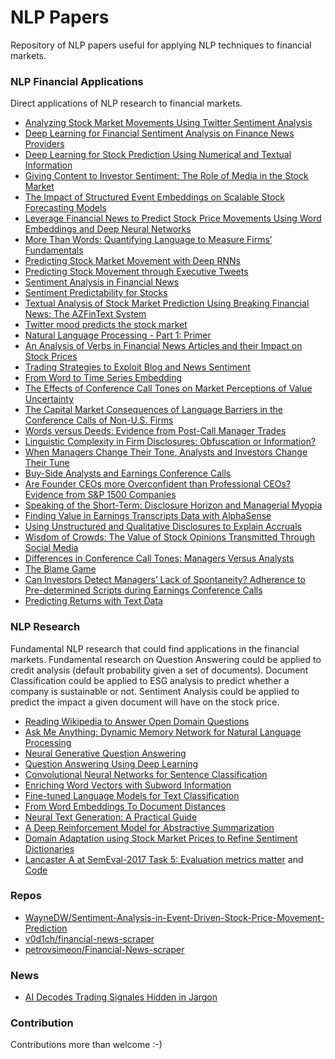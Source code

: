 # NLP Papers
Repository of NLP papers useful for applying NLP techniques to financial markets.

### NLP Financial Applications
Direct applications of NLP research to financial markets.
* [Analyzing Stock Market Movements Using Twitter Sentiment Analysis](pdf/analyzing_stock_market_movements_using_twitter_sentiment_analysis.pdf)
* [Deep Learning for Financial Sentiment Analysis on Finance News Providers](pdf/deep_learning_for_financial_sentiment_analysis_on_finance_news_providers.pdf)
* [Deep Learning for Stock Prediction Using Numerical and Textual Information](pdf/deep_learning_for_stock_prediction_using_numerical_and_textual_information.pdf)
* [Giving Content to Investor Sentiment: The Role of Media in the Stock Market](pdf/giving_content_to_investor_sentiment_the_role_of_media_in_the_stock_market.pdf)
* [The Impact of Structured Event Embeddings on Scalable Stock Forecasting Models](pdf/impact_of_structured_event_embeddings_on_scalable_stock_forecasting_models.pdf)
* [Leverage Financial News to Predict Stock Price Movements Using Word Embeddings and Deep Neural Networks](pdf/leverage_financial_news_to_predict_stock_price_movements.pdf)
* [More Than Words: Quantifying Language to Measure Firms’ Fundamentals](pdf/more_than_words_quantifying_language.pdf)
* [Predicting Stock Market Movement with Deep RNNs](pdf/predicting_stock_market_movement_with_deep_rnns.pdf)
* [Predicting Stock Movement through Executive Tweets](pdf/predicting_stock_movement_thorugh_executive_tweets.pdf)
* [Sentiment Analysis in Financial News](pdf/sentiment_analysis_in_financial_news.pdf)
* [Sentiment Predictability for Stocks](pdf/sentiment_predictability_for_stocks.pdf)
* [Textual Analysis of Stock Market Prediction Using Breaking Financial News: The AZFinText System](pdf/textual_analysis_of_stock_market_prediction.pdf)
* [Twitter mood predicts the stock market](pdf/twitter_mood_predicts_the_stock_market.pdf)
* [Natural Language Processing - Part 1: Primer](pdf/natural_language_processing_part_1_primer.pdf)
* [An Analysis of Verbs in Financial News Articles and their Impact on Stock Prices](pdf/an_analysis_of_verbs_in_financial_news_articles_and_their_impact_on_stock_price.pdf)
* [Trading Strategies to Exploit Blog and News Sentiment](pdf/trading_strategies_to_exploit_blog_and_news_sentiment.pdf)
* [From Word to Time Series Embedding](pdf/from_word_to_time_series_embedding.pdf)
* [The Effects of Conference Call Tones on Market Perceptions of Value Uncertainty ](https://papers.ssrn.com/sol3/papers.cfm?abstract_id=2579907)
* [The Capital Market Consequences of Language Barriers in the Conference Calls of Non-U.S. Firms](https://papers.ssrn.com/sol3/papers.cfm?abstract_id=2154948)
* [Words versus Deeds: Evidence from Post-Call Manager Trades](https://onlinelibrary.wiley.com/doi/abs/10.1111/fima.12173)
* [Linguistic Complexity in Firm Disclosures: Obfuscation or Information?](https://papers.ssrn.com/sol3/Papers.cfm?abstract_id=2375424)
* [When Managers Change Their Tone, Analysts and Investors Change Their Tune](https://papers.ssrn.com/sol3/papers.cfm?abstract_id=2559157)
* [Buy-Side Analysts and Earnings Conference Calls](https://papers.ssrn.com/sol3/papers.cfm?abstract_id=2736533)
* [Are Founder CEOs more Overconfident than Professional CEOs? Evidence from S&P 1500 Companies](https://papers.ssrn.com/sol3/papers.cfm?abstract_id=2510549)
* [Speaking of the Short-Term: Disclosure Horizon and Managerial Myopia](https://papers.ssrn.com/sol3/papers.cfm?abstract_id=1999484)
* [Finding Value in Earnings Transcripts Data with AlphaSense](https://extractalpha.com/wp-content/uploads/2015/06/Finding-Value-in-Earnings-Transcripts-Data-with-AlphaSense1.pdf)
* [Using Unstructured and Qualitative Disclosures to Explain Accruals](https://papers.ssrn.com/sol3/papers.cfm?abstract_id=2563940)
* [Wisdom of Crowds: The Value of Stock Opinions Transmitted Through Social Media](https://papers.ssrn.com/sol3/papers.cfm?abstract_id=1807265)
* [Differences in Conference Call Tones: Managers Versus Analysts](https://papers.ssrn.com/sol3/papers.cfm?abstract_id=2543993)
* [The Blame Game](https://papers.ssrn.com/sol3/papers.cfm?abstract_id=2447042)
* [Can Investors Detect Managers’ Lack of Spontaneity? Adherence to Pre-determined Scripts during Earnings Conference Calls](https://papers.ssrn.com/sol3/papers.cfm?abstract_id=2426504)
* [Predicting Returns with Text Data](https://papers.ssrn.com/sol3/papers.cfm?abstract_id=3389884)

### NLP Research
Fundamental NLP research that could find applications in the financial markets. Fundamental research on Question Answering could be applied to credit analysis (default probability given a set of documents). Document Classification could be applied to ESG analysis to predict whether a company is sustainable or not. Sentiment Analysis could be applied to predict the impact a given document will have on the stock price.
* [Reading Wikipedia to Answer Open Domain Questions](pdf/reading_wikipedia_to_answer_open_domain_questions.pdf)
* [Ask Me Anything: Dynamic Memory Network for Natural Language Processing](pdf/ask_me_anything_dynamic_memory_networks_for_nlp.pdf)
* [Neural Generative Question Answering](pdf/neural_generative_question_answering.pdf)
* [Question Answering Using Deep Learning](pdf/question_answering_using_deep_learning.pdf)
* [Convolutional Neural Networks for Sentence Classification](pdf/convolutional_neural_networkds_for_sentence_classification.pdf)
* [Enriching Word Vectors with Subword Information](pdf/enriching_word_vectors_with_subword_information.pdf)
* [Fine-tuned Language Models for Text Classification](pdf/fine_tuned_language_models_for_text_classification.pdf)
* [From Word Embeddings To Document Distances](pdf/from_word_embeddings_to_document_distances.pdf)
* [Neural Text Generation: A Practical Guide](neural_text_generation_a_practical_guide.pdf)
* [A Deep Reinforcement Model for Abstractive Summarization](pdf/a_deep_reinforced_model_for_abstractive_summarization.pdf)
* [Domain Adaptation using Stock Market Prices to Refine Sentiment Dictionaries](pdf/domain_adaptation_using_stock_market_prices_to_refine_sentiment_dictionaries.pdf)
* [Lancaster A at SemEval-2017 Task 5: Evaluation metrics matter](pdf/lancaster_a_at_semeval-2017_task_5_evaluation_metrics_matter_predicting_sentiment_from_financial_news_headlines.pdf) and [Code](https://github.com/apmoore1/semeval)

### Repos
* [WayneDW/Sentiment-Analysis-in-Event-Driven-Stock-Price-Movement-Prediction](https://github.com/WayneDW/Sentiment-Analysis-in-Event-Driven-Stock-Price-Movement-Prediction)
* [v0d1ch/financial-news-scraper](https://github.com/v0d1ch/financial-news-scraper)
* [petrovsimeon/Financial-News-scraper](https://github.com/petrovsimeon/Financial-News-scraper)

### News
* [AI Decodes Trading Signales Hidden in Jargon](pdf/ai_decodes_trading_signals_hidden_in_jargon.pdf)


### Contribution
Contributions more than welcome :-)
